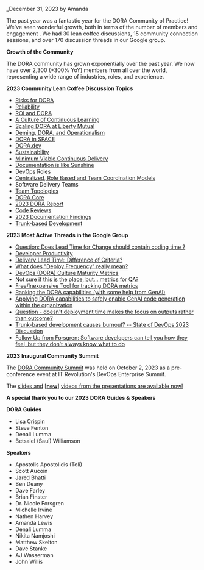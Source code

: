 _December 31, 2023 by Amanda

The past year was a fantastic year for the DORA Community of Practice! We've seen wonderful growth, both in terms of the number of members and engagement . We had 30 lean coffee discussions, 15 community connection sessions, and over 170 discussion threads in our Google group.

**Growth of the Community**

The DORA community has grown exponentially over the past year. We now have over 2,300 (+300% YoY) members from all over the world, representing a wide range of industries, roles, and experience.

**2023 Community Lean Coffee Discussion Topics**

- [Risks for DORA](https://www.youtube.com/watch?v=mMGAaRxq8YU&list=PLMtxeMdO4DaDmWE8raSDr-uju3j91x21w&index=6)
- [Reliability](https://www.youtube.com/watch?v=LOtur7clvMc&list=PLMtxeMdO4DaDmWE8raSDr-uju3j91x21w&index=7)
- [ROI and DORA](https://www.youtube.com/watch?v=Fd-9nT-GjiY&list=PLMtxeMdO4DaDmWE8raSDr-uju3j91x21w&index=8)
- [A Culture of Continuous Learning](https://www.youtube.com/watch?v=FY1zK7Gu47A&list=PLMtxeMdO4DaDmWE8raSDr-uju3j91x21w&index=9)
- [Scaling DORA at Liberty Mutual](https://www.youtube.com/watch?v=Sw456nkXo6Q&list=PLMtxeMdO4DaDmWE8raSDr-uju3j91x21w&index=10)
- [Deming, DORA, and Operationalism](https://www.youtube.com/watch?v=qcGAno5K7Xg&list=PLMtxeMdO4DaDmWE8raSDr-uju3j91x21w&index=11)
- [DORA in SPACE](https://www.youtube.com/watch?v=AlOJ-3vRyjE&list=PLMtxeMdO4DaDmWE8raSDr-uju3j91x21w&index=12)
- [DORA.dev](https://www.youtube.com/watch?v=J-Xu7qEfXow&list=PLMtxeMdO4DaDmWE8raSDr-uju3j91x21w&index=13)
- [Sustainability](https://www.youtube.com/watch?v=prHMq6WD-Ss&list=PLMtxeMdO4DaDmWE8raSDr-uju3j91x21w&index=14)
- [Minimum Viable Continuous Delivery](https://www.youtube.com/watch?v=lpQVdxpdOQQ&list=PLMtxeMdO4DaDmWE8raSDr-uju3j91x21w&index=15)
- [Documentation is like Sunshine](https://www.youtube.com/watch?v=_hWMYwQvyfc&list=PLMtxeMdO4DaDmWE8raSDr-uju3j91x21w&index=16)
- DevOps Roles
- [Centralized, Role Based and Team Coordination Models](https://www.youtube.com/watch?v=uiJ-btoxFoE&list=PLMtxeMdO4DaDmWE8raSDr-uju3j91x21w&index=17)
- Software Delivery Teams
- [Team Topologies](https://www.youtube.com/watch?v=VD6J9h55YdQ&list=PLMtxeMdO4DaDmWE8raSDr-uju3j91x21w&index=18)
- [DORA Core](https://www.youtube.com/watch?v=aB6fIoGgm7g&list=PLMtxeMdO4DaDmWE8raSDr-uju3j91x21w&index=19)
- [2023 DORA Report](https://www.youtube.com/watch?v=UkSiKOpoeUI&list=PLMtxeMdO4DaDmWE8raSDr-uju3j91x21w&index=20)
- [Code Reviews](https://www.youtube.com/watch?v=WnmzWgy6tSg&list=PLMtxeMdO4DaDmWE8raSDr-uju3j91x21w&index=23)
- [2023 Documentation Findings](https://www.youtube.com/watch?v=MjBMU3XUOXY&list=PLMtxeMdO4DaDmWE8raSDr-uju3j91x21w&index=24)
- [Trunk-based Development](https://www.youtube.com/watch?v=Sse_FOeM8Co&list=PLMtxeMdO4DaDmWE8raSDr-uju3j91x21w&index=25)

**2023 Most Active Threads in the Google Group**

- [Question: Does Lead Time for Change should contain coding time ?](https://groups.google.com/g/dora-community/c/XGWtDulWAvc/m/w5-Y35FqAgAJ)
- [Developer Productivity](https://groups.google.com/g/dora-community/c/DfvxAJEJYh4/m/K2oPwqkNBgAJ)
- [Delivery Lead Time: Difference of Criteria?](https://groups.google.com/g/dora-community/c/PyBSSnEMRE8/m/Jon1xgcNAgAJ)
- [What does "Deploy Frequency" really mean?](https://groups.google.com/g/dora-community/c/IV2_Khz6oBs/m/6IT0rHANBAAJ)
- [DevOps (DORA) Culture Maturity Metrics](https://groups.google.com/g/dora-community/c/IL2yEmWNO28/m/1194C5NXBQAJ)
- [Not sure if this is the place, but... metrics for QA?](https://groups.google.com/g/dora-community/c/z2I-ISRwEBY/m/gkaub9cPAgAJ)
- [Free/Inexpensive Tool for tracking DORA metrics](https://groups.google.com/g/dora-community/c/Jj9amyxxlFQ/m/g5FlE-fSBgAJ)
- [Ranking the DORA capabilities (with some help from GenAI)](https://groups.google.com/g/dora-community/c/bpRo_YzKW9o/m/Sjaj03MTAgAJ)
- [Applying DORA capabilities to safely enable GenAI code generation within the organization](https://groups.google.com/g/dora-community/c/nc5QQ4unUCE/m/_zHc4j8MBAAJ)
- [Question - doesn't deployment time makes the focus on outputs rather than outcome?](https://groups.google.com/g/dora-community/c/UdlQxNo_HjQ/m/kzO6JaAZAQAJ)
- [Trunk-based development causes burnout? -- State of DevOps 2023 Discussion](https://groups.google.com/g/dora-community/c/gvXuT3GsBCs/m/F5gY4E__CwAJ)
- [Follow Up from Forsgren: Software developers can tell you how they feel, but they don't always know what to do](https://groups.google.com/g/dora-community/c/8TRkuzGsG2Y/m/Y-waa1rNAAAJ)

**2023 Inaugural Community Summit**

The [DORA Community Summit](https://dora.community/summit) was held on October 2, 2023 as a pre-conference event at IT Revolution's DevOps Enterprise Summit.

The [slides and](https://dora.community/summit) [[**new**](https://dora.community/summit)] [videos from the presentations are available now!](https://dora.community/summit)

**A special thank you to our 2023 DORA Guides & Speakers**

**DORA Guides**

- Lisa Crispin
- Steve Fenton
- Denali Lumma
- Betsalel (Saul) Williamson

**Speakers**

- Apostolis Apostolidis (Toli)
- Scott Aucoin
- Jared Bhatti
- Ben Deany
- Dave Farley
- Brian Finster
- Dr. Nicole Forsgren
- Michelle Irvine
- Nathen Harvey
- Amanda Lewis
- Denali Lumma
- Nikita Namjoshi
- Matthew Skelton
- Dave Stanke
- AJ Wasserman
- John Willis
